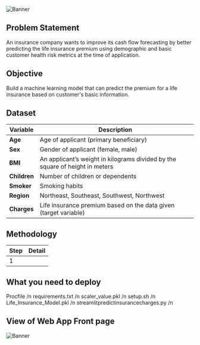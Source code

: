 ![Banner](https://github.com/Hafizah/Life-Insurance-Premium-Random-Forest-Model/blob/main/2.png)

## Problem Statement

An insurance company wants to improve its cash flow forecasting by better predicting the life insurance premium using demographic and basic customer health risk 
metrics at the time of application.

## Objective

Build a machine learning model that can predict the premium for a life insurance based on customer's basic information.

## Dataset 
Variable | Description
---- | -------
**Age** | Age of applicant (primary beneficiary)
**Sex** | Gender of applicant (female, male)
**BMI** | An applicant’s weight in kilograms divided by the square of height in meters
**Children** | Number of children or dependents
**Smoker** | Smoking habits
**Region** | Northeast, Southeast, Southwest, Northwest
**Charges** | Life insurance premium based on the data given (target variable)

## Methodology

Step | Detail
---- | ------
1 | 

## What you need to deploy
Procfile /n
requirements.txt /n
scaler_value.pkl /n
setup.sh /n
Life_Insurance_Model.pkl /n
streamlitpredictinsurancecharges.py /n


## View of Web App Front page
![Banner](https://github.com/Hafizah/Life-Insurance-Premium-Random-Forest-Model/blob/main/App%20front%20page.png)
